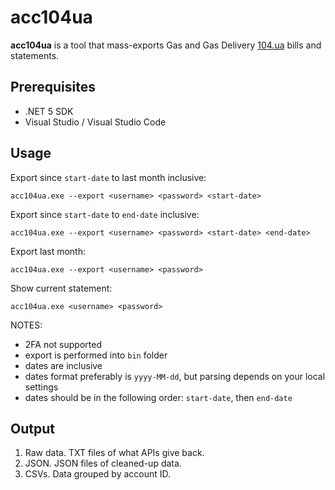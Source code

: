 # acc104ua

**acc104ua** is a tool that mass-exports Gas and Gas Delivery [104.ua](104.ua) bills and statements.

## Prerequisites

- .NET 5 SDK
- Visual Studio / Visual Studio Code

## Usage

Export since `start-date` to last month inclusive:
```
acc104ua.exe --export <username> <password> <start-date>
```

Export since `start-date` to `end-date` inclusive:
```
acc104ua.exe --export <username> <password> <start-date> <end-date>
```

Export last month:
```
acc104ua.exe --export <username> <password>
```

Show current statement:
```
acc104ua.exe <username> <password>
```


NOTES:
- 2FA not supported
- export is performed into `bin` folder
- dates are inclusive
- dates format preferably is `yyyy-MM-dd`, but parsing depends on your local settings
- dates should be in the following order: `start-date`, then `end-date`

## Output

1. Raw data. TXT files of what APIs give back.
2. JSON. JSON files of cleaned-up data.
3. CSVs. Data grouped by account ID.